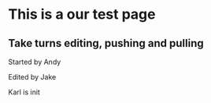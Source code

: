 This is a our test page
======================
Take turns editing, pushing and pulling
-------------------------------

Started by Andy

Edited by Jake

Karl is init